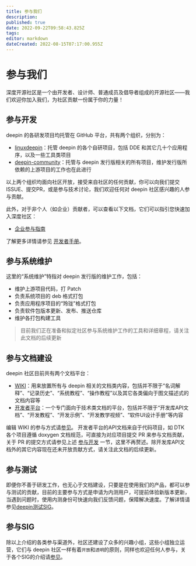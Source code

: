 ```yaml
---
title: 参与我们
description: 
published: true
date: 2022-09-22T09:58:43.825Z
tags: 
editor: markdown
dateCreated: 2022-08-15T07:17:00.955Z
---
```


# 参与我们

深度开源社区是一个由开发者、设计师、普通成员及倡导者组成的开源社区——我们欢迎你加入我们，为社区贡献一份属于你的力量！

## 参与开发

deepin 的各研发项目均托管在 GitHub 平台，共有两个组织，分别为：

* [linuxdeepin](https://github.com/linuxdeepin)：托管 deepin 的各个自研项目，包括 DDE 和其它几十个应用程序，以及一些工具类项目
* [deepin-community](https://github.com/deepin-community)：托管与 deepin 发行版相关的所有项目，维护发行版所依赖的上游项目的工作也在此进行

以上两个组织均面向社区开放，接受来自社区的任何贡献，你可以向我们提交ISSUE、提交PR，或是参与技术讨论，我们欢迎任何对 deepin 社区感兴趣的人参与贡献。

此外，对于非个人（如企业）贡献者，可以查看以下文档，它们可以指引您快速加入深度社区：

* [企业参与指南](https://wiki.deepin.org/zh/%E5%BC%80%E5%8F%91%E8%80%85%E6%8C%87%E5%8D%97/%E4%BC%81%E4%B8%9A%E5%8F%82%E4%B8%8E%E6%8C%87%E5%8D%97)

了解更多详情请参见 [开发者手册](https://wiki.deepin.org/zh/%E5%BC%80%E5%8F%91%E8%80%85%E6%8C%87%E5%8D%97/contributing-handbook)。

## 参与系统维护

这里的“系统维护”特指对 deepin 发行版的维护工作，包括：

* 维护上游项目代码，打 Patch
* 负责系统项目的 deb 格式打包
* 负责应用程序项目的“玲珑”格式打包
* 负责软件包版本更新、发布、推送仓库
* 维护各打包构建工具

> 目前我们正在准备和拟定社区参与系统维护工作的工具和详细章程，请关注此文档的后续更新

## 参与文档建设

deepin 社区目前共有两个文档平台：

* [WIKI](https://wiki.deepin.org/)：用来放置所有与 deepin 相关的文档类内容，包括并不限于“名词解释”、“记录历史”、“系统教程”、“操作教程”以及其它各类偏向于图文描述式的文档内容等
* [开发者平台](https://docs.deepin.org/)：一个专门面向于技术类文档的平台，包括并不限于“开发库API文档”、“开发教程”、“开发示例”、“开发教学视频”、“软件UI设计手册”等内容

编辑 WIKI 的参与方式请[参见](https://wiki.deepin.org/zh/README)。
开发者平台的API文档来自于代码项目，如 DTK 各个项目遵循 doxygen 文档规范，可直接为对应项目提交 PR 来参与文档贡献，关于 PR 的提交方式请参见上述 [参与开发](#参与开发) 一节，这里不再赘述。除开发库API文档外的其它内容现在还未开放贡献方式，请关注此文档的后续更新。

## 参与测试

即便你不善于研发工作，也无心于文档建设，只要是在使用我们的产品，都可以参与测试的贡献，目前的主要参与方式是申请为内测用户，可提前体验新版本更新，当遇到问题时，使用内测身份可快速向我们反馈问题，保障解决速度。了解详情请参见[deepin测试SIG](https://www.deepin.org/index/docs/zh/sig/deepin-testsig/README)。

## 参与SIG

除以上介绍的各类参与渠道外，社区还建设了众多的兴趣小组，这些小组独立运营，它们与 deepin 社区一样有着`开放`和`透明`的原则，同样也欢迎任何人参与，关于各个SIG的介绍请[参见](https://www.deepin.org/index/docs/zh/sig/list)。